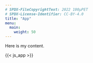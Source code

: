 ```yaml
---
# SPDX-FileCopyrightText: 2022 100µPET
# SPDX-License-Identifier: CC-BY-4.0
title: "App"
menu:
  main:
    weight: 50
---
```


Here is my content.

{{< js_app >}}
